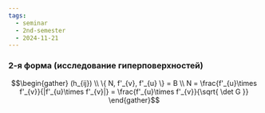 ```yaml
---
tags:
  - seminar
  - 2nd-semester
  - 2024-11-21
---
```


### 2-я форма (исследование гиперповерхностей)

$$\begin{gather}
(h_{ij}) \\
\{ N, f'_{v}, f'_{u} \} = B \\
N = \frac{f'_{u}\times f'_{v}}{|f'_{u}\times f'_{v}|} = \frac{f'_{u}\times f'_{v}}{\sqrt{ \det G }}
\end{gather}$$